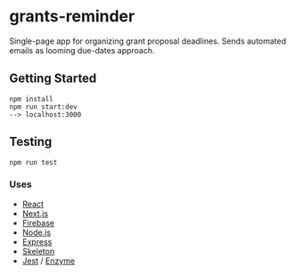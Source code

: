 # grants-reminder

Single-page app for organizing grant proposal deadlines. Sends automated emails as looming due-dates approach.

## Getting Started
```````
npm install
npm run start:dev
--> localhost:3000
```````

## Testing
````
npm run test
````

### Uses
* [React](https://reactjs.org/)
* [Next.js](https://github.com/zeit/next.js/)
* [Firebase](https://firebase.google.com/)
* [Node.js](https://nodejs.org/en/)
* [Express](http://expressjs.com/)
* [Skeleton](http://getskeleton.com/)
* [Jest](https://facebook.github.io/jest/) / [Enzyme](http://airbnb.io/enzyme/)